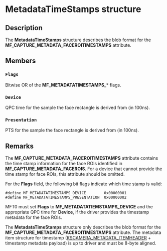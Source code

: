 # MetadataTimeStamps structure

## Description

The **MetadataTimeStamps** structure describes the blob format for the **MF_CAPTURE_METADATA_FACEROITIMESTAMPS** attribute.

## Members

### `Flags`

Bitwise OR of the **MF_METADATATIMESTAMPS_*** flags.

### `Device`

QPC time for the sample the face rectangle is derived from (in 100ns).

### `Presentation`

PTS for the sample the face rectangle is derived from (in 100ns).

## Remarks

The **MF_CAPTURE_METADATA_FACEROITIMESTAMPS** attribute contains the time stamp information for the face ROIs identified in **MF_CAPTURE_METADATA_FACEROIS**. For a device that cannot provide the time stamp for face ROIs, this attribute should be omitted.

For the **Flags** field, the following bit flags indicate which time stamp is valid:

```
#define MF_METADATATIMESTAMPS_DEVICE        0x00000001
#define MF_METADATATIMESTAMPS_PRESENTATION  0x00000002
```

MFT0 must set **Flags** to **MF_METADATATIEMSTAMPS_DEVICE** and the appropriate QPC time for **Device**, if the driver provides the timestamp metadata for the face ROIs.

The **MetadataTimeStamps** structure only describes the blob format for the **MF_CAPTURE_METADATA_FACEROITIMESTAMPS** attribute. The metadata item structure for timestamp ([KSCAMERA_METADATA_ITEMHEADER](https://learn.microsoft.com/windows-hardware/drivers/ddi/content/ksmedia/ns-ksmedia-tagkscamera_metadata_itemheader) + timestamp metadata payload) is up to driver and must be 8-byte aligned.